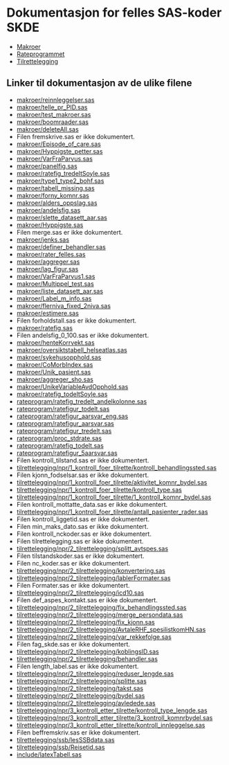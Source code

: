 # Dokumentasjon for felles SAS-koder SKDE

- [Makroer](makroer_doc)
- [Rateprogrammet](rateprogram_doc)
- [Tilrettelegging](tilrettelegging_doc)


## Linker til dokumentasjon av de ulike filene

- [makroer/reinnleggelser.sas](reinnleggelser)
- [makroer/telle_pr_PID.sas](telle_pr_PID)
- [makroer/test_makroer.sas](test_makroer)
- [makroer/boomraader.sas](boomraader)
- [makroer/deleteAll.sas](deleteAll)
- Filen fremskrive.sas er ikke dokumentert.
- [makroer/Episode_of_care.sas](Episode_of_care)
- [makroer/Hyppigste_petter.sas](Hyppigste_petter)
- [makroer/VarFraParvus.sas](VarFraParvus)
- [makroer/panelfig.sas](panelfig)
- [makroer/ratefig_tredeltSoyle.sas](ratefig_tredeltSoyle)
- [makroer/type1_type2_bohf.sas](type1_type2_bohf)
- [makroer/tabell_missing.sas](tabell_missing)
- [makroer/forny_komnr.sas](forny_komnr)
- [makroer/alders_oppslag.sas](alders_oppslag)
- [makroer/andelsfig.sas](andelsfig)
- [makroer/slette_datasett_aar.sas](slette_datasett_aar)
- [makroer/Hyppigste.sas](Hyppigste)
- Filen merge.sas er ikke dokumentert.
- [makroer/jenks.sas](jenks)
- [makroer/definer_behandler.sas](definer_behandler)
- [makroer/rater_felles.sas](rater_felles)
- [makroer/aggreger.sas](aggreger)
- [makroer/lag_figur.sas](lag_figur)
- [makroer/VarFraParvus1.sas](VarFraParvus1)
- [makroer/Multippel_test.sas](Multippel_test)
- [makroer/liste_datasett_aar.sas](liste_datasett_aar)
- [makroer/Label_m_info.sas](Label_m_info)
- [makroer/flerniva_fixed_2niva.sas](flerniva_fixed_2niva)
- [makroer/estimere.sas](estimere)
- Filen forholdstall.sas er ikke dokumentert.
- [makroer/ratefig.sas](ratefig)
- Filen andelsfig_0_100.sas er ikke dokumentert.
- [makroer/henteKorrvekt.sas](henteKorrvekt)
- [makroer/oversiktstabell_helseatlas.sas](oversiktstabell_helseatlas)
- [makroer/sykehusopphold.sas](sykehusopphold)
- [makroer/CoMorbIndex.sas](CoMorbIndex)
- [makroer/Unik_pasient.sas](Unik_pasient)
- [makroer/aggreger_sho.sas](aggreger_sho)
- [makroer/UnikeVariableAvdOpphold.sas](UnikeVariableAvdOpphold)
- [makroer/ratefig_todeltSoyle.sas](ratefig_todeltSoyle)
- [rateprogram/ratefig_tredelt_andelkolonne.sas](ratefig_tredelt_andelkolonne)
- [rateprogram/ratefigur_todelt.sas](ratefigur_todelt)
- [rateprogram/ratefigur_aarsvar_eng.sas](ratefigur_aarsvar_eng)
- [rateprogram/ratefigur_aarsvar.sas](ratefigur_aarsvar)
- [rateprogram/ratefigur_tredelt.sas](ratefigur_tredelt)
- [rateprogram/proc_stdrate.sas](proc_stdrate)
- [rateprogram/ratefig_todelt.sas](ratefig_todelt)
- [rateprogram/ratefigur_5aarsvar.sas](ratefigur_5aarsvar)
- Filen kontroll_tilstand.sas er ikke dokumentert.
- [tilrettelegging/npr/1_kontroll_foer_tilrette/kontroll_behandlingssted.sas](kontroll_behandlingssted)
- Filen kjonn_fodselsar.sas er ikke dokumentert.
- [tilrettelegging/npr/1_kontroll_foer_tilrette/aktivitet_komnr_bydel.sas](aktivitet_komnr_bydel)
- [tilrettelegging/npr/1_kontroll_foer_tilrette/kontroll_type.sas](kontroll_type)
- [tilrettelegging/npr/1_kontroll_foer_tilrette/1_kontroll_komnr_bydel.sas](1_kontroll_komnr_bydel)
- Filen kontroll_mottatte_data.sas er ikke dokumentert.
- [tilrettelegging/npr/1_kontroll_foer_tilrette/antall_pasienter_rader.sas](antall_pasienter_rader)
- Filen kontroll_liggetid.sas er ikke dokumentert.
- Filen min_maks_dato.sas er ikke dokumentert.
- Filen kontroll_nckoder.sas er ikke dokumentert.
- Filen tilrettelegging.sas er ikke dokumentert.
- [tilrettelegging/npr/2_tilrettelegging/splitt_avtspes.sas](splitt_avtspes)
- Filen tilstandskoder.sas er ikke dokumentert.
- Filen nc_koder.sas er ikke dokumentert.
- [tilrettelegging/npr/2_tilrettelegging/konvertering.sas](konvertering)
- [tilrettelegging/npr/2_tilrettelegging/lablerFormater.sas](lablerFormater)
- Filen Formater.sas er ikke dokumentert.
- [tilrettelegging/npr/2_tilrettelegging/icd10.sas](icd10)
- Filen def_aspes_kontakt.sas er ikke dokumentert.
- [tilrettelegging/npr/2_tilrettelegging/fix_behandlingssted.sas](fix_behandlingssted)
- [tilrettelegging/npr/2_tilrettelegging/merge_persondata.sas](merge_persondata)
- [tilrettelegging/npr/2_tilrettelegging/fix_kjonn.sas](fix_kjonn)
- [tilrettelegging/npr/2_tilrettelegging/AvtaleRHF_spesilistkomHN.sas](AvtaleRHF_spesilistkomHN)
- [tilrettelegging/npr/2_tilrettelegging/var_rekkefolge.sas](var_rekkefolge)
- Filen fag_skde.sas er ikke dokumentert.
- [tilrettelegging/npr/2_tilrettelegging/koblingsID.sas](koblingsID)
- [tilrettelegging/npr/2_tilrettelegging/behandler.sas](behandler)
- Filen length_label.sas er ikke dokumentert.
- [tilrettelegging/npr/2_tilrettelegging/reduser_lengde.sas](reduser_lengde)
- [tilrettelegging/npr/2_tilrettelegging/splitte.sas](splitte)
- [tilrettelegging/npr/2_tilrettelegging/takst.sas](takst)
- [tilrettelegging/npr/2_tilrettelegging/bydel.sas](bydel)
- [tilrettelegging/npr/2_tilrettelegging/avledede.sas](avledede)
- [tilrettelegging/npr/3_kontroll_etter_tilrette/kontroll_type_lengde.sas](kontroll_type_lengde)
- [tilrettelegging/npr/3_kontroll_etter_tilrette/3_kontroll_komnrbydel.sas](3_kontroll_komnrbydel)
- [tilrettelegging/npr/3_kontroll_etter_tilrette/kontroll_innleggelse.sas](kontroll_innleggelse)
- Filen beffremskriv.sas er ikke dokumentert.
- [tilrettelegging/ssb/lesSSBdata.sas](lesSSBdata)
- [tilrettelegging/ssb/Reisetid.sas](Reisetid)
- [include/latexTabell.sas](latexTabell)
